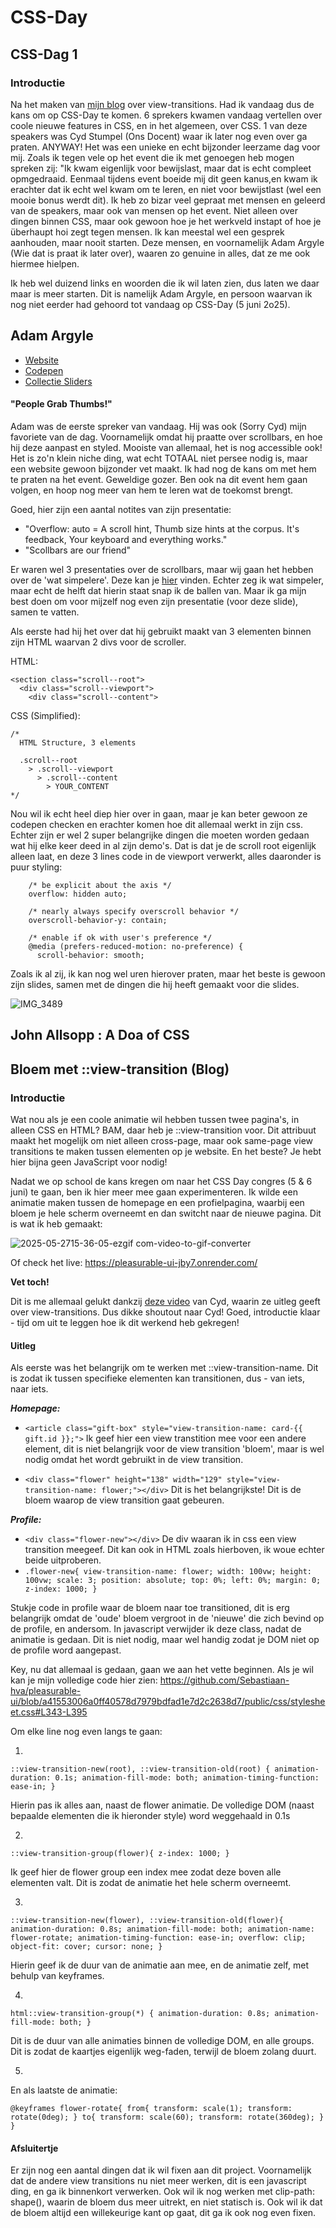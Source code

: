 # CSS-Day 

## CSS-Dag 1

### Introductie

Na het maken van [mijn blog](#Bloem-met-::view-transition-(Blog)) over view-transitions. Had ik vandaag dus de kans om op CSS-Day te komen. 6 sprekers kwamen vandaag vertellen over coole nieuwe features in CSS, en in het algemeen, over CSS. 1 van deze speakers was Cyd Stumpel (Ons Docent) waar ik later nog even over ga praten. ANYWAY! Het was een unieke en echt bijzonder leerzame dag voor mij. Zoals ik tegen vele op het event die ik met genoegen heb mogen spreken zij: "Ik kwam eigenlijk voor bewijslast, maar dat is echt compleet opmgedraaid. Eenmaal tijdens event boeide mij dit geen kanus,en kwam ik erachter dat ik echt wel kwam om te leren, en niet voor bewijstlast (wel een mooie bonus werdt dit). Ik heb zo bizar veel gepraat met mensen en geleerd van de speakers, maar ook van mensen op het event. Niet alleen over dingen binnen CSS, maar ook gewoon hoe je het werkveld instapt of hoe je überhaupt hoi zegt tegen mensen. Ik kan meestal wel een gesprek aanhouden, maar nooit starten. Deze mensen, en voornamelijk Adam Argyle (Wie dat is praat ik later over), waaren zo genuine in alles, dat ze me ook hiermee hielpen. 

 Ik heb wel duizend links en woorden die ik wil laten zien, dus laten we daar maar is meer starten. Dit is namelijk Adam Argyle, en persoon waarvan ik nog niet eerder had gehoord tot vandaag op CSS-Day (5 juni 2o25).

 ## Adam Argyle

- [Website](https://nerdy.dev)
- [Codepen](https://codepen.io/collection/JYdmwr)
- [Collectie Sliders](https://css-day-2025.argyleink.deno.net)

#### "People Grab Thumbs!"

Adam was de eerste spreker van vandaag. Hij was ook (Sorry Cyd) mijn favoriete van de dag. Voornamelijk omdat hij praatte over scrollbars, en hoe hij deze aanpast en styled. Mooiste van allemaal, het is nog accessible ook! Het is zo'n klein niche ding, wat echt TOTAAL niet persee nodig is, maar een website gewoon bijzonder vet maakt. Ik had nog de kans om met hem te praten na het event. Geweldige gozer. Ben ook na dit event hem gaan volgen, en hoop nog meer van hem te leren wat de toekomst brengt. 

Goed, hier zijn een aantal notites van zijn presentatie:

- "Overflow: auto = A scroll hint, Thumb size hints at the corpus. It's feedback, Your keyboard and everything works."
- "Scollbars are our friend"

Er waren wel 3 presentaties over de scrollbars, maar wij gaan het hebben over de 'wat simpelere'. Deze kan je [hier](https://codepen.io/argyleink/pen/pvJvqjY) vinden. Echter zeg ik wat simpeler, maar echt de helft dat hierin staat snap ik de ballen van. Maar ik ga mijn best doen om voor mijzelf nog even zijn presentatie (voor deze slide), samen te vatten.

Als eerste had hij het over dat hij gebruikt maakt van 3 elementen binnen zijn HTML waarvan 2 divs voor de scroller.

HTML: 

```
<section class="scroll--root">
  <div class="scroll--viewport">
    <div class="scroll--content">
```
CSS (Simplified):
```
/* 
  HTML Structure, 3 elements

  .scroll--root 
    > .scroll--viewport 
      > .scroll--content
        > YOUR_CONTENT
*/
```
Nou wil ik echt heel diep hier over in gaan, maar je kan beter gewoon ze codepen checken en erachter komen hoe dit allemaal werkt in zijn css. Echter zijn er wel 2 super belangrijke dingen die moeten worden gedaan wat hij elke keer deed in al zijn demo's. Dat is dat je de scroll root eigenlijk alleen laat, en deze 3 lines code in de viewport verwerkt, alles daaronder is puur styling:
```
    /* be explicit about the axis */
    overflow: hidden auto;
    
    /* nearly always specify overscroll behavior */
    overscroll-behavior-y: contain;
    
    /* enable if ok with user's preference */
    @media (prefers-reduced-motion: no-preference) {
      scroll-behavior: smooth;
```
Zoals ik al zij, ik kan nog wel uren hierover praten, maar het beste is gewoon zijn slides, samen met de dingen die hij heeft gemaakt voor die slides. 

![IMG_3489](https://github.com/user-attachments/assets/8e585727-9c5f-4ab9-9842-7a1bd1fdb61c)

## 	John Allsopp : A Doa of CSS



## Bloem met ::view-transition (Blog)

### Introductie

Wat nou als je een coole animatie wil hebben tussen twee pagina's, in alleen CSS en HTML? BAM, daar heb je ::view-transition voor. Dit attribuut maakt het mogelijk om niet alleen cross-page, maar ook same-page view transitions te maken tussen elementen op je website. En het beste? Je hebt hier bijna geen JavaScript voor nodig!

Nadat we op school de kans kregen om naar het CSS Day congres (5 & 6 juni) te gaan, ben ik hier meer mee gaan experimenteren. Ik wilde een animatie maken tussen de homepage en een profielpagina, waarbij een bloem je hele scherm overneemt en dan switcht naar de nieuwe pagina. Dit is wat ik heb gemaakt:

![2025-05-2715-36-05-ezgif com-video-to-gif-converter](https://github.com/user-attachments/assets/c7571003-09d8-405d-b965-583ff744fdda)

Of check het live: https://pleasurable-ui-jby7.onrender.com/

**Vet toch!**

Dit is me allemaal gelukt dankzij [deze video](https://www.youtube.com/watch?v=Bq5GVrXO6jE&t=1668s) van Cyd, waarin ze uitleg geeft over view-transitions. Dus dikke shoutout naar Cyd! Goed, introductie klaar - tijd om uit te leggen hoe ik dit werkend heb gekregen!

#### Uitleg

Als eerste was het belangrijk om te werken met ::view-transition-name. Dit is zodat ik tussen specifieke elementen kan transitionen, dus - van iets, naar iets.

**_Homepage:_**
* `<article class="gift-box" style="view-transition-name: card-{{ gift.id }};">`
Ik geef hier een view transtition mee voor een andere element, dit is niet belangrijk voor de view transition 'bloem', maar is wel nodig omdat het wordt gebruikt in de view transition.

* `<div class="flower" height="138" width="129" style="view-transition-name: flower;"></div>`
Dit is het belangrijkste! Dit is de bloem waarop de view transition gaat gebeuren.

**_Profile:_**
* `<div class="flower-new"></div>` De div waaran ik in css een view transition meegeef. Dit kan ook in HTML zoals hierboven, ik woue echter beide uitproberen.
* `.flower-new{
    view-transition-name: flower;
    width: 100vw;
    height: 100vw;
    scale: 3;
    position: absolute;
    top: 0%;
    left: 0%;
    margin: 0;
    z-index: 1000;
}`

Stukje code in profile waar de bloem naar toe transitioned, dit is erg belangrijk omdat de 'oude' bloem vergroot in de 'nieuwe' die zich bevind op de profile, en andersom. In javascript verwijder ik deze class, nadat de animatie is gedaan. Dit is niet nodig, maar wel handig zodat je DOM niet op de profile word aangepast.

Key, nu dat allemaal is gedaan, gaan we aan het vette beginnen. Als je wil kan je mijn volledige code hier zien:
https://github.com/Sebastiaan-hva/pleasurable-ui/blob/a41553006a0ff40578d7979bdfad1e7d2c2638d7/public/css/stylesheet.css#L343-L395

Om elke line nog even langs te gaan:

1.
`::view-transition-new(root),
::view-transition-old(root) {
    animation-duration: 0.1s;
    animation-fill-mode: both;
    animation-timing-function: ease-in;
}`

Hierin pas ik alles aan, naast de flower animatie. De volledige DOM (naast bepaalde elementen die ik hieronder style) word weggehaald in 0.1s

2.
`::view-transition-group(flower){
    z-index: 1000;
}`

Ik geef hier de flower group een index mee zodat deze boven alle elementen valt. Dit is zodat de animatie het hele scherm overneemt.

3.
`::view-transition-new(flower),
::view-transition-old(flower){
    animation-duration: 0.8s;
    animation-fill-mode: both;
    animation-name: flower-rotate;
    animation-timing-function: ease-in;
    overflow: clip;
    object-fit: cover;
    cursor: none;
}`

Hierin geef ik de duur van de animatie aan mee, en de animatie zelf, met behulp van keyframes.

4. 
`html::view-transition-group(*) {
    animation-duration: 0.8s;
    animation-fill-mode: both;
}`

Dit is de duur van alle animaties binnen de volledige DOM, en alle groups. Dit is zodat de kaartjes eigenlijk weg-faden, terwijl de bloem zolang duurt.

5. 
En als laatste de animatie:

`@keyframes flower-rotate{
  from{
    transform: scale(1);
    transform: rotate(0deg);
  }
  to{
    transform: scale(60);
    transform: rotate(360deg);
  }
} `

#### Afsluitertje

Er zijn nog een aantal dingen dat ik wil fixen aan dit project. Voornamelijk dat de andere view transitions nu niet meer werken, dit is een javascript ding, en ga ik binnenkort verwerken. Ook wil ik nog werken met clip-path: shape(), waarin de bloem dus meer uitrekt, en niet statisch is. Ook wil ik dat de bloem altijd een willekeurige kant op gaat, dit ga ik ook nog even fixen. 
